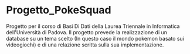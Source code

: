 # Progetto_PokeSquad
Progetto per il corso di Basi Di Dati della Laurea Triennale in Informatica dell'Università di Padova.
Il progetto prevede la realizzazione di un database su un tema scelto (In questo caso il mondo pokemon basato sui videogiochi) e di una relazione scritta sulla sua implementazione.
